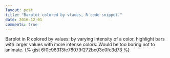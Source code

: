 ```yaml
---
layout: post
title: "Barplot colored by vlaues, R code snippet."
date: 2016-12-01
comments: true
---
```


Barplot in R colored by values: by varying intensity of a color, highlight bars with larger values with more intense colors.
Would be too boring not to animate.
{% gist 6f0c98313fe78079f272bc03e0fe3d73 %}   
